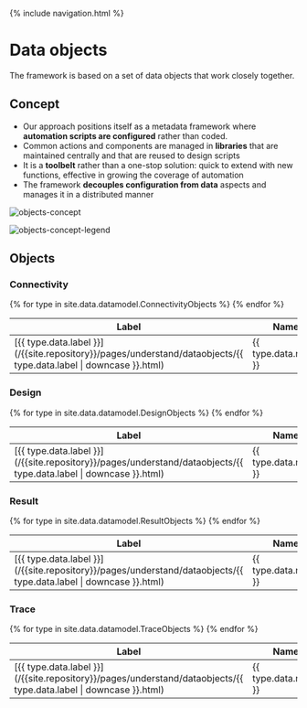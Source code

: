 {% include navigation.html %}

# Data objects

The framework is based on a set of data objects that work closely together.

## Concept

* Our approach positions itself as a metadata framework where **automation scripts are configured** rather than coded.
* Common actions and components are managed in **libraries** that are maintained centrally and that are reused to design scripts
* It is a **toolbelt** rather than a one-stop solution: quick to extend with new functions, effective in growing the coverage of automation
* The framework **decouples configuration from data** aspects and manages it in a distributed manner

![objects-concept](/{{site.repository}}/images/understand/objects-concept.png)

![objects-concept-legend](/{{site.repository}}/images/understand/objects-concept-legend.png)

## Objects

### Connectivity

<table>
<thead>
<tr class="header">
<th>Label</th>
<th>Name</th>
<th>Description</th>
</tr>
</thead>
<tbody>
{% for type in site.data.datamodel.ConnectivityObjects %}
<tr>
<td markdown="span">[{{ type.data.label }}](/{{site.repository}}/pages/understand/dataobjects/{{ type.data.label | downcase }}.html)</td>
<td markdown="span">{{ type.data.name }}</td>
<td markdown="span">{{ type.data.description }}</td>
</tr>
{% endfor %}
</tbody>
</table>

### Design

<table>
<thead>
<tr class="header">
<th>Label</th>
<th>Name</th>
<th>Description</th>
</tr>
</thead>
<tbody>
{% for type in site.data.datamodel.DesignObjects %}
<tr>
<td markdown="span">[{{ type.data.label }}](/{{site.repository}}/pages/understand/dataobjects/{{ type.data.label | downcase }}.html)</td>
<td markdown="span">{{ type.data.name }}</td>
<td markdown="span">{{ type.data.description }}</td>
</tr>
{% endfor %}
</tbody>
</table>

### Result

<table>
<thead>
<tr class="header">
<th>Label</th>
<th>Name</th>
<th>Description</th>
</tr>
</thead>
<tbody>
{% for type in site.data.datamodel.ResultObjects %}
<tr>
<td markdown="span">[{{ type.data.label }}](/{{site.repository}}/pages/understand/dataobjects/{{ type.data.label | downcase }}.html)</td>
<td markdown="span">{{ type.data.name }}</td>
<td markdown="span">{{ type.data.description }}</td>
</tr>
{% endfor %}
</tbody>
</table>

### Trace

<table>
<thead>
<tr class="header">
<th>Label</th>
<th>Name</th>
<th>Description</th>
</tr>
</thead>
<tbody>
{% for type in site.data.datamodel.TraceObjects %}
<tr>
<td markdown="span">[{{ type.data.label }}](/{{site.repository}}/pages/understand/dataobjects/{{ type.data.label | downcase }}.html)</td>
<td markdown="span">{{ type.data.name }}</td>
<td markdown="span">{{ type.data.description }}</td>
</tr>
{% endfor %}
</tbody>
</table>
